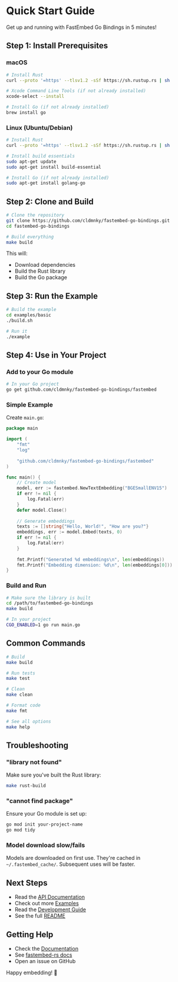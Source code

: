 # Quick Start Guide

Get up and running with FastEmbed Go Bindings in 5 minutes!

## Step 1: Install Prerequisites

### macOS
```bash
# Install Rust
curl --proto '=https' --tlsv1.2 -sSf https://sh.rustup.rs | sh

# Xcode Command Line Tools (if not already installed)
xcode-select --install

# Install Go (if not already installed)
brew install go
```

### Linux (Ubuntu/Debian)
```bash
# Install Rust
curl --proto '=https' --tlsv1.2 -sSf https://sh.rustup.rs | sh

# Install build essentials
sudo apt-get update
sudo apt-get install build-essential

# Install Go (if not already installed)
sudo apt-get install golang-go
```

## Step 2: Clone and Build

```bash
# Clone the repository
git clone https://github.com/cldmnky/fastembed-go-bindings.git
cd fastembed-go-bindings

# Build everything
make build
```

This will:
- Download dependencies
- Build the Rust library
- Build the Go package

## Step 3: Run the Example

```bash
# Build the example
cd examples/basic
./build.sh

# Run it
./example
```

## Step 4: Use in Your Project

### Add to your Go module

```bash
# In your Go project
go get github.com/cldmnky/fastembed-go-bindings/fastembed
```

### Simple Example

Create `main.go`:

```go
package main

import (
    "fmt"
    "log"
    
    "github.com/cldmnky/fastembed-go-bindings/fastembed"
)

func main() {
    // Create model
    model, err := fastembed.NewTextEmbedding("BGESmallENV15")
    if err != nil {
        log.Fatal(err)
    }
    defer model.Close()
    
    // Generate embeddings
    texts := []string{"Hello, World!", "How are you?"}
    embeddings, err := model.Embed(texts, 0)
    if err != nil {
        log.Fatal(err)
    }
    
    fmt.Printf("Generated %d embeddings\n", len(embeddings))
    fmt.Printf("Embedding dimension: %d\n", len(embeddings[0]))
}
```

### Build and Run

```bash
# Make sure the library is built
cd /path/to/fastembed-go-bindings
make build

# In your project
CGO_ENABLED=1 go run main.go
```

## Common Commands

```bash
# Build
make build

# Run tests
make test

# Clean
make clean

# Format code
make fmt

# See all options
make help
```

## Troubleshooting

### "library not found"

Make sure you've built the Rust library:
```bash
make rust-build
```

### "cannot find package"

Ensure your Go module is set up:
```bash
go mod init your-project-name
go mod tidy
```

### Model download slow/fails

Models are downloaded on first use. They're cached in `~/.fastembed_cache/`.
Subsequent uses will be faster.

## Next Steps

- Read the [API Documentation](docs/API.md)
- Check out more [Examples](examples/)
- Read the [Development Guide](docs/DEVELOPMENT.md)
- See the full [README](README.md)

## Getting Help

- Check the [Documentation](docs/)
- See [fastembed-rs docs](https://github.com/Anush008/fastembed-rs)
- Open an issue on GitHub

Happy embedding! 🚀
